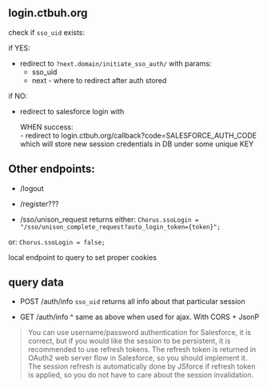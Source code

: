 ## login.ctbuh.org

check if `sso_uid` exists:

if YES:
 - redirect to `?next.domain/initiate_sso_auth/` with params:
    - sso_uid
    - next - where to redirect after auth stored
 
if NO:
 - redirect to salesforce login with
    
    WHEN success:  
        - redirect to login.ctbuh.org/callback?code=SALESFORCE_AUTH_CODE 
        which will store new session credentials in DB under some unique KEY


## Other endpoints:

- /logout
- /register???

- /sso/unison_request returns either: 
`Chorus.ssoLogin = "/sso/unison_complete_request?auto_login_token={token}";`

or: `Chorus.ssoLogin = false;`
    
local endpoint to query to set proper cookies

## query data

- POST /auth/info `sso_uid` returns all info about that particular session

- GET /auth/info ^ same as above when used for ajax. With CORS + JsonP



> You can use username/password authentication for Salesforce, it is correct, 
>but if you would like the session to be persistent, 
>it is recommended to use refresh tokens. 
>The refresh token is returned in OAuth2 web server flow in Salesforce, 
>so you should implement it. 
>The session refresh is automatically done by JSforce if refresh token is applied, 
>so you do not have to care about the session invalidation.
>

